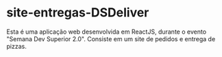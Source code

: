 # site-entregas-DSDeliver
Esta é uma aplicação web desenvolvida em ReactJS, durante o evento "Semana Dev Superior 2.0". Consiste em um site de pedidos e entrega de pizzas.
